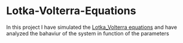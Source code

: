 # Lotka-Volterra-Equations
In this project I have simulated the [Lotka_Volterra equations](https://en.wikipedia.org/wiki/Lotka%E2%80%93Volterra_equations) and have analyzed the bahaviur of the system in function of the parameters
